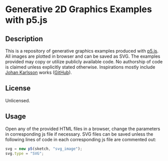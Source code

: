 # Generative 2D Graphics Examples with p5.js 

## Description

This is a repository of generative graphics examples produced with [p5.js](https://p5js.org/). All images are plotted
in browser and can be saved as SVG. The examples provided may copy or utilize publicly available code. No authorship
of code is claimed unless explicitly stated otherwise. Inspirations mostly include
[Johan Karlsson](https://codepen.io/DonKarlssonSan) works ([GitHub](https://github.com/DonKarlssonSan)). 

## License

Unlicensed.

## Usage

Open any of the provided HTML files in a browser, change the parameters in corresponding js file if necessary.
SVG files can be saved unless the following lines of code in each corresponding js file are commented out:

```js
svg = new p5(sketch, "svg_image");
svg.type = "SVG";
```
